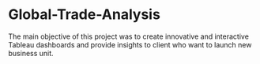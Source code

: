 # Global-Trade-Analysis
The main objective of this project was to create innovative and interactive Tableau dashboards and provide insights to client who want to launch new business unit.
